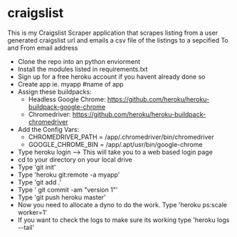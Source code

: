 # craigslist

This is my Craigslist Scraper application that scrapes listing from a user generated craigslist url and emails a csv file of the listings to a sepcified To and From email address

* Clone the repo into an python enviorment
* Install the modules listed in requirements.txt
* Sign up for a free heroku account if you havent already done so
* Create app ie. myapp #name of app
* Assign these buildpacks:
  * Headless Google Chrome: https://github.com/heroku/heroku-buildpack-google-chrome
  * Chromedriver: https://github.com/heroku/heroku-buildpack-chromedriver
* Add the Config Vars:
  * CHROMEDRIVER_PATH = /app/.chromedriver/bin/chromedriver 
  * GOOGLE_CHROME_BIN = /app/.apt/usr/bin/google-chrome 
* Type heroku login --> This will take you to a web based login page
* cd to your directory on your local drive
* Type 'git init'
* Type 'heroku git:remote -a myapp'
* Type 'git add .'
* Type ' git commit -am "version 1"'
* Type 'git push heroku master'
* Now you need to allocate a dyno to do the work. Type 'heroku ps:scale worker=1'
* If you want to check the logs to make sure its working type 'heroku logs --tail'

